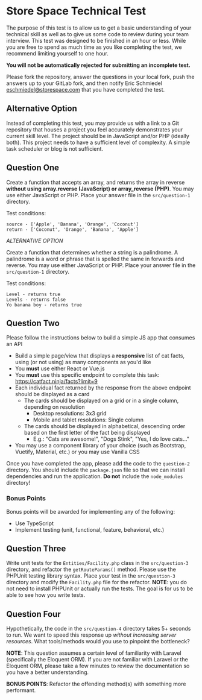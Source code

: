 # Store Space Technical Test
The purpose of this test is to allow us to get a basic understanding of your technical skill as well as to give us 
some code to review during your team interview. This test was designed to be finished in an hour or less. While you 
are free to spend as much time as you like completing the test, we recommend limiting yourself to one hour. 

**You will not be automatically rejected for submitting an incomplete test.**

Please fork the repository, answer the questions in your local fork, push the answers up to your GitLab fork, and
then notify Eric Schmiedel <eschmiedel@storespace.com> that you have completed the test.

## Alternative Option
Instead of completing this test, you may provide us with a link to a Git repository that houses a project you feel 
accurately demonstrates your current skill level. The project should be in JavaScript and/or PHP (ideally both). 
This project needs to have a sufficient level of complexity. A simple task scheduler or blog is not sufficient. 

## Question One
Create a function that accepts an array, and returns the array in reverse **without using array.reverse (JavaScript) or 
array_reverse (PHP)**. You may use either JavaScript or PHP. Place your answer file in the `src/question-1` directory.

Test conditions:
```
source - ['Apple', 'Banana', 'Orange', 'Coconut']
return - ['Coconut', 'Orange', 'Banana', 'Apple']
```

*ALTERNATIVE OPTION*

Create a function that determines whether a string is a palindrome. A palindrome is a word or phrase that is spelled 
the same in forwards and reverse. You may use either JavaScript or PHP. Place your answer file in the `src/question-1` 
directory.

Test conditions:
```
Level - returns true
Levels - returns false
Yo banana boy - returns true
```

## Question Two
Please follow the instructions below to build a simple JS app that consumes an API

- Build a simple page/view that displays a **responsive** list of cat facts, using (or not using) as many components as you'd like
- You **must** use either React or Vue.js
- You **must** use this specific endpoint to complete this task: https://catfact.ninja/facts?limit=9
- Each individual fact returned by the response from the above endpoint should be displayed as a card
  - The cards should be displayed on a grid or in a single column, depending on resolution
    - Desktop resolutions: 3x3 grid 
    - Mobile and tablet resolutions: Single column
  - The cards should be displayed in alphabetical, descending order based on the first letter of the fact being displayed
    - E.g.: "Cats are awesome!", "Dogs Stink", "Yes, I do love cats..."
- You may use a component library of your choice (such as Bootstrap, Vuetify, Material, etc.) or you may use Vanilla CSS

Once you have completed the app, please add the code to the `question-2` directory. You should include the `package.json` file so that we can install dependencies and run the application. **Do not** include the `node_modules` directory!

### Bonus Points
Bonus points will be awarded for implementing any of the following:
- Use TypeScript
- Implement testing (unit, functional, feature, behavioral, etc.)

## Question Three
Write unit tests for the `Entities/Facility.php` class in the `src/question-3` directory, and refactor the `getRouteParams()` method. 
Please use the PHPUnit testing library syntax. Place your test in the `src/question-3` directory and modify the 
`Facility.php` file for the refactor. **NOTE**: you do not need to install PHPUnit or actually run the tests. The goal is for us to be able to see how you write tests.

## Question Four
Hypothetically, the code in the `src/question-4` directory takes 5+ seconds to run. We want to speed this response up 
_without increasing server resources_. What tools/methods would you use to pinpoint the bottleneck?

**NOTE**: This question assumes a certain level of familiarity with Laravel (specifically the Eloquent ORM). If you
are not familiar with Laravel or the Eloquent ORM, please take a few minutes to review the documentation so you have
a better understanding.

**BONUS POINTS**: Refactor the offending method(s) with something more performant.
